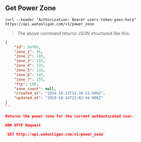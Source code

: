 ## Get Power Zone

```shell
curl --header "Authorization: Bearer users-token-goes-here" https://api.wahooligan.com/v1/power_zone
```

> The above command returns JSON structured like this:

``````json
{
    "id": 56785,
    "zone_1": 95,
    "zone_2": 105,
    "zone_3": 115,
    "zone_4": 125,
    "zone_5": 135,
    "zone_6": 145,
    "zone_7": 155,
    "ftp": 190,
    "zone_count": null,
    "created_at": "2018-10-23T15:38:23.000Z",
    "updated_at": "2018-10-24T22:02:44.000Z"
}
```

Returns the power zone for the current authenticated user.

### HTTP Request

`GET http://api.wahooligan.com/v1/power_zone`


